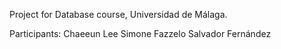 Project for Database course, Universidad de Málaga. 

Participants: 
  Chaeeun Lee
  Simone Fazzelo
  Salvador Fernández
